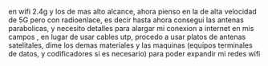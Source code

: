 en wifi 2.4g y los de mas alto alcance, ahora pienso en la de alta velocidad de 5G pero con radioenlace, es decir hasta ahora consegui las antenas parabolicas, y necesito detalles para alargar mi conexion a internet en mis campos , en lugar de usar cables utp, procedo a usar platos de antenas satelitales, dime los demas materiales y las maquinas (equipos terminales de datos, y codificadores si es necesario) para poder expandir mi redes wifi